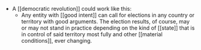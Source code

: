 - A [[democratic revolution]] could work like this:
  - Any entity with [[good intent]] can call for elections in any country or territory with good arguments. The election results, of course, may or may not stand in practice depending on the kind of [[state]] that is in control of said territory most fully and other [[material conditions]], ever changing.